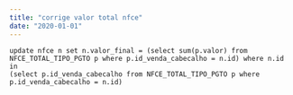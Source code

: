 ```yaml
---
title: "corrige valor total nfce"
date: "2020-01-01"
---
```


<code>update nfce n 
set n.valor_final = (select sum(p.valor) from NFCE_TOTAL_TIPO_PGTO p where p.id_venda_cabecalho = n.id)
where n.id in (select p.id_venda_cabecalho from NFCE_TOTAL_TIPO_PGTO p where p.id_venda_cabecalho = n.id) 
</code>
